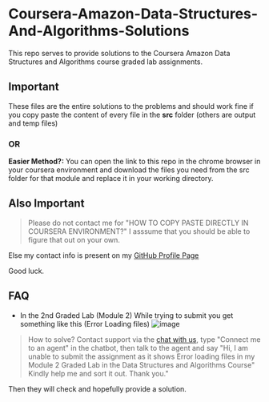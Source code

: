 # Coursera-Amazon-Data-Structures-And-Algorithms-Solutions

This repo serves to provide solutions to the Coursera Amazon Data Structures and Algorithms course graded lab assignments.

## Important
These files are the entire solutions to the problems and should work fine if you copy paste the content of every file in the **src** folder (others are output and temp files)
### OR

**Easier Method?:** You can open the link to this repo in the chrome browser in your coursera environment and download the files you need from the src folder for that module and replace it in your working directory. 

## Also Important
> Please do not contact me for  "HOW TO COPY PASTE DIRECTLY IN COURSERA ENVIRONMENT?"
I asssume that you should be able to figure that out on your own.

Else my contact info is present on my [GitHub Profile Page](https://github.com/m4xy07)

Good luck.


## FAQ

- In the 2nd Graded Lab (Module 2) While trying to submit you get something like this (Error Loading files)
![image](https://github.com/user-attachments/assets/3ad6dc89-9395-4ecb-8764-39f520cd26e1)

>How to solve?
Contact support via the [chat with us](https://www.coursera.org/hc/lhc-chat), type "Connect me to an agent" in the chatbot, then talk to the agent and say "Hi, I am unable to submit the assignment as it shows Error loading files in my Module 2 Graded Lab in the Data Structures and Algorithms Course" Kindly help me and sort it out. Thank you."

Then they will check and hopefully provide a solution.
